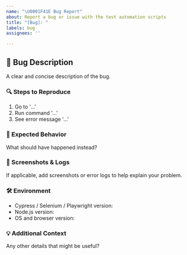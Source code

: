 ```yaml
---
name: "\U0001F41E Bug Report"
about: Report a bug or issue with the test automation scripts
title: "[Bug]: "
labels: bug
assignees: ''

---
```


## 🐛 Bug Description
A clear and concise description of the bug.

### 🔍 Steps to Reproduce
1. Go to '...'
2. Run command '...'
3. See error message '...'

### 🤖 Expected Behavior
What should have happened instead?

### 📸 Screenshots & Logs
If applicable, add screenshots or error logs to help explain your problem.

### 🛠 Environment
- Cypress / Selenium / Playwright version:
- Node.js version:
- OS and browser version:

### 💡 Additional Context
Any other details that might be useful?
